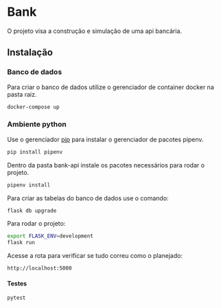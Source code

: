 # Bank

O projeto visa a construção e simulação de uma api bancária.

## Instalação

### Banco de dados

Para criar o banco de dados utilize o gerenciador de container docker na pasta raiz. 

```bash
docker-compose up
```

### Ambiente python

Use o gerenciador [pip](https://pip.pypa.io/en/stable/) para instalar o gerenciador de pacotes
pipenv.

```bash
pip install pipenv
```

Dentro da pasta bank-api instale os pacotes necessários para rodar o projeto.

```bash
pipenv install
```

Para criar as tabelas do banco de dados use o comando:

```bash
flask db upgrade
```

Para rodar o projeto:

```bash
export FLASK_ENV=development
flask run
```

Acesse a rota para verificar se tudo correu como o planejado:

```http://localhost:5000```



#### Testes

```bash
pytest
```